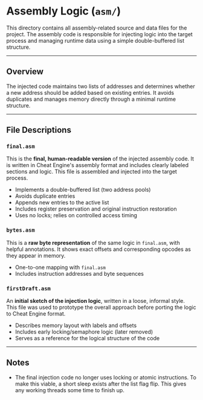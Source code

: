 # Assembly Logic (`asm/`)

This directory contains all assembly-related source and data files for the project. The assembly code is responsible for injecting logic into the target process and managing runtime data using a simple double-buffered list structure.

---

## Overview

The injected code maintains two lists of addresses and determines whether a new address should be added based on existing entries. It avoids duplicates and manages memory directly through a minimal runtime structure.

---

## File Descriptions

### `final.asm`
This is the **final, human-readable version** of the injected assembly code. It is written in Cheat Engine's assembly format and includes clearly labeled sections and logic. This file is assembled and injected into the target process.

- Implements a double-buffered list (two address pools)
- Avoids duplicate entries
- Appends new entries to the active list
- Includes register preservation and original instruction restoration
- Uses no locks; relies on controlled access timing

### `bytes.asm`
This is a **raw byte representation** of the same logic in `final.asm`, with helpful annotations. It shows exact offsets and corresponding opcodes as they appear in memory.

- One-to-one mapping with `final.asm`
- Includes instruction addresses and byte sequences

### `firstDraft.asm`
An **initial sketch of the injection logic**, written in a loose, informal style. This file was used to prototype the overall approach before porting the logic to Cheat Engine format.

- Describes memory layout with labels and offsets
- Includes early locking/semaphore logic (later removed)
- Serves as a reference for the logical structure of the code

---

## Notes

- The final injection code no longer uses locking or atomic instructions. To make this viable, a short sleep exists after the list flag flip. This gives any working threads some time to finish up.
